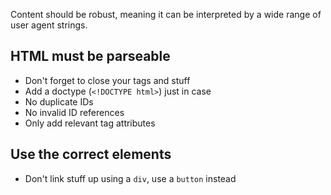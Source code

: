Content should be robust, meaning it can be interpreted by a wide range of user agent strings.

## HTML must be parseable
- Don't forget to close your tags and stuff
- Add a doctype (`<!DOCTYPE html>`) just in case
- No duplicate IDs
- No invalid ID references
- Only add relevant tag attributes

## Use the correct elements
- Don't link stuff up using a `div`, use a `button` instead